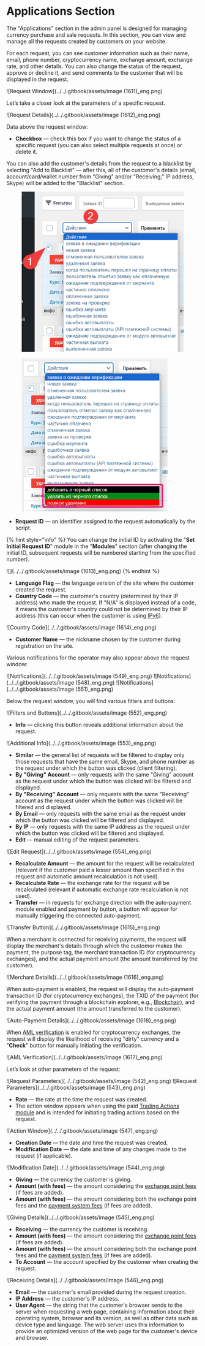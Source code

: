 # Applications Section

The "Applications" section in the admin panel is designed for managing currency purchase and sale requests. In this section, you can view and manage all the requests created by customers on your website.

For each request, you can see customer information such as their name, email, phone number, cryptocurrency name, exchange amount, exchange rate, and other details. You can also change the status of the request, approve or decline it, and send comments to the customer that will be displayed in the request.

![Request Window](../../.gitbook/assets/image (1611)_eng.png)

Let’s take a closer look at the parameters of a specific request.

![Request Details](../../.gitbook/assets/image (1612)_eng.png)

Data above the request window:

* **Checkbox** — check this box if you want to change the status of a specific request (you can also select multiple requests at once) or delete it.

You can also add the customer's details from the request to a blacklist by selecting "Add to Blacklist" — after this, all of the customer's details (email, account/card/wallet number from "Giving" and/or "Receiving," IP address, Skype) will be added to the "Blacklist" section.

<div>
  <figure><img src="../../.gitbook/assets/image (1619)_eng.png" alt="" width="425"><figcaption></figcaption></figure>
  <figure><img src="../../.gitbook/assets/image (1621)_eng.png" alt="" width="381"><figcaption></figcaption></figure>
</div>

* **Request ID** — an identifier assigned to the request automatically by the script.

{% hint style="info" %}
You can change the initial ID by activating the "**Set Initial Request ID**" module in the "**Modules**" section (after changing the initial ID, subsequent requests will be numbered starting from the specified number).

![](../../.gitbook/assets/image (1613)_eng.png)
{% endhint %}

* **Language Flag** — the language version of the site where the customer created the request.
* **Country Code** — the customer's country (determined by their IP address) who made the request. If "N/A" is displayed instead of a code, it means the customer's country could not be determined by their IP address (this can occur when the customer is using [IPv6](https://ru.wikipedia.org/wiki/IPv6)).

![Country Code](../../.gitbook/assets/image (1614)_eng.png)

* **Customer Name** — the nickname chosen by the customer during registration on the site.

Various notifications for the operator may also appear above the request window:

![Notifications](../../.gitbook/assets/image (549)_eng.png)
![Notifications](../../.gitbook/assets/image (548)_eng.png)
![Notifications](../../.gitbook/assets/image (551)_eng.png)

Below the request window, you will find various filters and buttons:

![Filters and Buttons](../../.gitbook/assets/image (552)_eng.png)

* **Info** — clicking this button reveals additional information about the request.

![Additional Info](../../.gitbook/assets/image (553)_eng.png)

* **Similar** — the general list of requests will be filtered to display only those requests that have the same email, Skype, and phone number as the request under which the button was clicked (client filtering).
* **By "Giving" Account** — only requests with the same "Giving" account as the request under which the button was clicked will be filtered and displayed.
* **By "Receiving" Account** — only requests with the same "Receiving" account as the request under which the button was clicked will be filtered and displayed.
* **By Email** — only requests with the same email as the request under which the button was clicked will be filtered and displayed.
* **By IP** — only requests with the same IP address as the request under which the button was clicked will be filtered and displayed.
* **Edit** — manual editing of the request parameters.

![Edit Request](../../.gitbook/assets/image (554)_eng.png)

* **Recalculate Amount** — the amount for the request will be recalculated (relevant if the customer paid a lesser amount than specified in the request and automatic amount recalculation is not used).
* **Recalculate Rate** — the exchange rate for the request will be recalculated (relevant if automatic exchange rate recalculation is not used).
* **Transfer** — in requests for exchange direction with the auto-payment module enabled and payment by button, a button will appear for manually triggering the connected auto-payment.

![Transfer Button](../../.gitbook/assets/image (1615)_eng.png)

When a merchant is connected for receiving payments, the request will display the merchant's details through which the customer makes the payment, the purpose tag, the merchant transaction ID (for cryptocurrency exchanges), and the actual payment amount (the amount transferred by the customer).

![Merchant Details](../../.gitbook/assets/image (1616)_eng.png)

When auto-payment is enabled, the request will display the auto-payment transaction ID (for cryptocurrency exchanges), the TXID of the payment (for verifying the payment through a blockchain explorer, e.g., [Blockchair](https://blockchair.com/)), and the actual payment amount (the amount transferred to the customer).

![Auto-Payment Details](../../.gitbook/assets/image (1618)_eng.png)

When [AML verification](https://premium.gitbook.io/main/en/basic-settings/aml-verification) is enabled for cryptocurrency exchanges, the request will display the likelihood of receiving "dirty" currency and a "**Check**" button for manually initiating the verification.

![AML Verification](../../.gitbook/assets/image (1617)_eng.png)

Let’s look at other parameters of the request:

![Request Parameters](../../.gitbook/assets/image (542)_eng.png)
![Request Parameters](../../.gitbook/assets/image (543)_eng.png)

* **Rate** — the rate at the time the request was created.
* The action window appears when using the paid [Trading Actions module](https://premium.gitbook.io/main/en/basic-settings/modul-torgovye-deistviya) and is intended for initiating trading actions based on the request.

![Action Window](../../.gitbook/assets/image (547)_eng.png)

* **Creation Date** — the date and time the request was created.
* **Modification Date** — the date and time of any changes made to the request (if applicable).

![Modification Date](../../.gitbook/assets/image (544)_eng.png)

* **Giving** — the currency the customer is giving.
* **Amount (with fees)** — the amount considering the [exchange point fees](https://premium.gitbook.io/main/en/basic-settings/valyuty-i-napravleniya/sozdanie-novogo-napravleniya-obmena#vkladka-komissii-obmennogo-punkta) (if fees are added).
* **Amount (with fees)** — the amount considering both the exchange point fees and the [payment system fees](https://premium.gitbook.io/main/en/basic-settings/valyuty-i-napravleniya/sozdanie-novogo-napravleniya-obmena#vkladka-komissii-platezhnykh-sistem) (if fees are added).

![Giving Details](../../.gitbook/assets/image (545)_eng.png)

* **Receiving** — the currency the customer is receiving.
* **Amount (with fees)** — the amount considering the [exchange point fees](https://premium.gitbook.io/main/en/basic-settings/valyuty-i-napravleniya/sozdanie-novogo-napravleniya-obmena#vkladka-komissii-obmennogo-punkta) (if fees are added).
* **Amount (with fees)** — the amount considering both the exchange point fees and the [payment system fees](https://premium.gitbook.io/main/en/basic-settings/valyuty-i-napravleniya/sozdanie-novogo-napravleniya-obmena#vkladka-komissii-platezhnykh-sistem) (if fees are added).
* **To Account** — the account specified by the customer when creating the request.

![Receiving Details](../../.gitbook/assets/image (546)_eng.png)

* **Email** — the customer's email provided during the request creation.
* **IP Address** — the customer's IP address.
* **User Agent** — the string that the customer's browser sends to the server when requesting a web page, containing information about their operating system, browser and its version, as well as other data such as device type and language. The web server uses this information to provide an optimized version of the web page for the customer's device and browser.